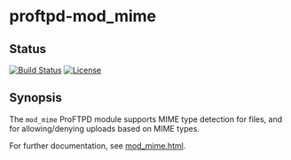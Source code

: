 proftpd-mod_mime
================

Status
------
[![Build Status](https://travis-ci.org/Castaglia/proftpd-mod_mime.svg?branch=master)](https://travis-ci.org/Castaglia/proftpd-mod_mime)
[![License](https://img.shields.io/badge/license-GPL-brightgreen.svg)](https://img.shields.io/badge/license-GPL-brightgreen.svg)

Synopsis
--------
The `mod_mime` ProFTPD module supports MIME type detection for files, and for
allowing/denying uploads based on MIME types.

For further documentation, see [mod_mime.html](https://htmlpreview.github.io/?https://github.com/Castaglia/proftpd-mod_mime/blob/master/mod_mime.html).
